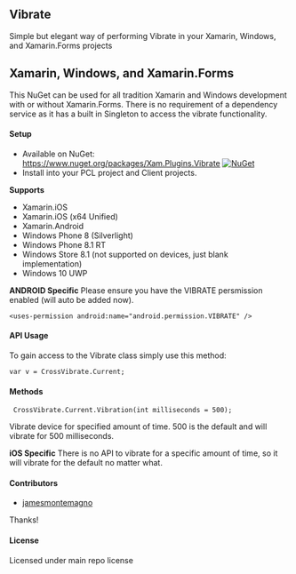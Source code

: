 ## Vibrate

Simple but elegant way of performing Vibrate in your Xamarin, Windows, and Xamarin.Forms projects


## Xamarin, Windows, and Xamarin.Forms
This NuGet can be used for all tradition Xamarin and Windows development with or without Xamarin.Forms. There is no requirement of a dependency service as it has a built in Singleton to access the vibrate functionality.


#### Setup
* Available on NuGet: https://www.nuget.org/packages/Xam.Plugins.Vibrate [![NuGet](https://img.shields.io/nuget/v/Xam.Plugins.Vibrate.svg?label=NuGet)](https://www.nuget.org/packages/Xam.Plugins.Vibrate/)
* Install into your PCL project and Client projects.

**Supports**
* Xamarin.iOS
* Xamarin.iOS (x64 Unified)
* Xamarin.Android
* Windows Phone 8 (Silverlight)
* Windows Phone 8.1 RT
* Windows Store 8.1 (not supported on devices, just blank implementation)
* Windows 10 UWP

**ANDROID Specific**
Please ensure you have the VIBRATE persmission enabled (will auto be added now).

```
<uses-permission android:name="android.permission.VIBRATE" />
```

#### API Usage

To gain access to the Vibrate class simply use this method:

```
var v = CrossVibrate.Current;
```

#### Methods

```
 CrossVibrate.Current.Vibration(int milliseconds = 500);
```

Vibrate device for specified amount of time. 500 is the default and will vibrate for 500 milliseconds.

**iOS Specific**
There is no API to vibrate for a specific amount of time, so it will vibrate for the default no matter what.


#### Contributors
* [jamesmontemagno](https://github.com/jamesmontemagno)

Thanks!

#### License
Licensed under main repo license
